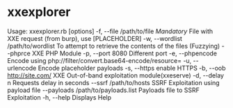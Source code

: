 # xxexplorer

Usage: xxexplorer.rb [options]
    -f, --file /path/to/file         *Mandatory* File with XXE request (from burp), use [PLACEHOLDER]
    -w, --wordlist /path/to/wordlist To attempt to retrieve the contents of the files (Fuzzying)
        --phprce                     XXE PHP Module
    -p, --port 8080                  Different port
    -e, --phpencode                  Encode using php://filter/convert.base64-encode/resource=
    -u, --urlencode                  Encode placeholder payloads
    -s, --https                      enable HTTPS
    -b, --oob http://site.com/       XXE Out-of-band exploitation module(xxeserve)
    -d, --delay n                    Requests delay in seconds
        --ssrf /path/to/hosts        SSRF Exploitation using payload file
        --payloads /path/to/payloads.list
                                     Payloads file to SSRF Exploitation
    -h, --help                       Displays Help
